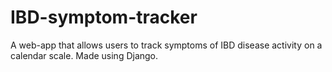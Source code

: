 # IBD-symptom-tracker
A web-app that allows users to track symptoms of IBD disease activity on a calendar scale. Made using Django.
